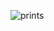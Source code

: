 ![prints](https://github.com/euigorab/my-portfolio-website-responsive/assets/79583334/4581e524-91d3-4379-8007-ec83388c0d9d)
